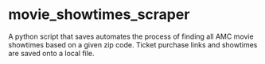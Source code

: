 # movie_showtimes_scraper
A python script that saves automates the process of finding all AMC movie showtimes based on a given zip code. Ticket purchase links and showtimes are saved onto a local file.
